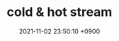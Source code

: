 ---
layout: post
title:  "cold & hot stream"
date:   2021-11-02 23:50:10 +0900
categories: jekyll update
---